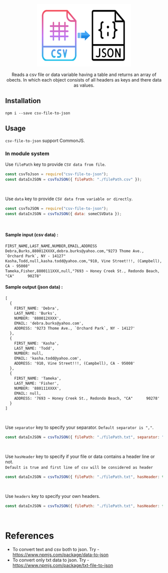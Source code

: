<p align="center">
  <img src="./resources/csv_to_json.png" width="300" height="200"/>
</p>

<div align="center">

Reads a csv file or data variable having a table and returns an array of obects. In which each object consists of all headers as keys and there data as values.

</div>

## Installation

```
npm i --save csv-file-to-json
```

## Usage

`csv-file-to-json` support CommonJS.

### In module system

Use `filePath` key to provide `CSV data from file`.
```javascript
const csvToJson = require("csv-file-to-json");
const dataInJSON = csvToJSON({ filePath: "./filePath.csv" });
```
<br>

Use `data` key to provide `CSV data from variable or directly`.
```javascript
const csvToJSON = require("csv-file-to-json");
const dataInJSON = csvToJSON({ data: someCSVData });
```
<br>

#### Sample input (csv data) :
```
FIRST_NAME,LAST_NAME,NUMBER,EMAIL,ADDRESS
Debra,Burks,880012XXXX,debra.burks@yahoo.com,"9273 Thome Ave., `Orchard Park`, NY - 14127"
Kasha,Todd,null,kasha.todd@yahoo.com,"910, Vine Street!!!, (Campbell), CA - 95008"
Tameka,Fisher,8800111XXX,null,"7693 ~ Honey Creek St., Redondo Beach, "CA"      90278"
```

#### Sample output (json data) :
```
[
  {
    FIRST_NAME: 'Debra',
    LAST_NAME: 'Burks',
    NUMBER: '880012XXXX',
    EMAIL: 'debra.burks@yahoo.com',
    ADDRESS: '9273 Thome Ave., `Orchard Park`, NY - 14127'
  },
  {
    FIRST_NAME: 'Kasha',
    LAST_NAME: 'Todd',
    NUMBER: null,
    EMAIL: 'kasha.todd@yahoo.com',
    ADDRESS: '910, Vine Street!!!, (Campbell), CA - 95008'
  },
  {
    FIRST_NAME: 'Tameka',
    LAST_NAME: 'Fisher',
    NUMBER: '880111XXXX',
    EMAIL: null,
    ADDRESS: '7693 ~ Honey Creek St., Redondo Beach, "CA"      90278'
  }
]
```
<br>

Use `separator` key to specify your separator. `Default separator is ","`.
```javascript
const dataInJSON = csvToJSON({ filePath: "./filePath.txt", separator: "," });
```
<br>

Use `hasHeader` key to specify if your file or data contains a header line or not.<br>
`Default is true and first line of csv will be considered as header`
```javascript
const dataInJSON = csvToJSON({ filePath: "./filePath.txt", hasHeader: true });
```
<br>

Use `headers` key to specify your own headers.
```javascript
const dataInJSON = csvToJSON({ filePath: "./filePath.txt", hasHeader: false, headers: ["FIRST_NAME", "LAST_NAME", "NUMBER", "EMAIL", "ADDRESS"] });
```
<br>

# References
* To convert text and csv both to json. Try - https://www.npmjs.com/package/data-to-json
* To convert only txt data to json. Try - https://www.npmjs.com/package/txt-file-to-json

